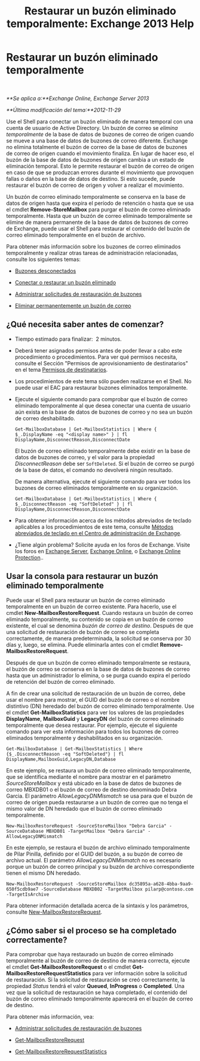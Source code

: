 ﻿---
title: 'Restaurar un buzón eliminado temporalmente: Exchange 2013 Help'
TOCTitle: Restaurar un buzón eliminado temporalmente
ms:assetid: 4f3f5ce4-9d12-4ed8-9f70-d8a6aa8a1b2e
ms:mtpsurl: https://technet.microsoft.com/es-es/library/JJ863435(v=EXCHG.150)
ms:contentKeyID: 50556799
ms.date: 04/23/2018
mtps_version: v=EXCHG.150
ms.translationtype: HT
---

# Restaurar un buzón eliminado temporalmente

 

_**Se aplica a:**Exchange Online, Exchange Server 2013_

_**Última modificación del tema:**2012-11-29_

Use el Shell para conectar un buzón eliminado de manera temporal con una cuenta de usuario de Active Directory. Un buzón de correo se *elimina temporalmente* de la base de datos de buzones de correo de origen cuando se mueve a una base de datos de buzones de correo diferente. Exchange no elimina totalmente el buzón de correo de la base de datos de buzones de correo de origen cuando el movimiento finaliza. En lugar de hacer eso, el buzón de la base de datos de buzones de origen cambia a un estado de eliminación temporal. Esto le permite restaurar el buzón de correo de origen en caso de que se produzcan errores durante el movimiento que provoquen fallas o daños en la base de datos de destino. Si esto sucede, puede restaurar el buzón de correo de origen y volver a realizar el movimiento.

Un buzón de correo eliminado temporalmente se conserva en la base de datos de origen hasta que expira el período de retención o hasta que se usa el cmdlet **Remove-StoreMailbox** para purgar el buzón de correo eliminado temporalmente. Hasta que un buzón de correo eliminado temporalmente se elimine de manera permanente de la base de datos de buzones de correo de Exchange, puede usar el Shell para restaurar el contenido del buzón de correo eliminado temporalmente en el buzón de archivo.

Para obtener más información sobre los buzones de correo eliminados temporalmente y realizar otras tareas de administración relacionadas, consulte los siguientes temas:

  - [Buzones desconectados](disconnected-mailboxes-exchange-2013-help.md)

  - [Conectar o restaurar un buzón eliminado](connect-or-restore-a-deleted-mailbox-exchange-2013-help.md)

  - [Administrar solicitudes de restauración de buzones](manage-mailbox-restore-requests-exchange-2013-help.md)

  - [Eliminar permanentemente un buzón de correo](permanently-delete-a-mailbox-exchange-2013-help.md)

## ¿Qué necesita saber antes de comenzar?

  - Tiempo estimado para finalizar:  2 minutos.

  - Deberá tener asignados permisos antes de poder llevar a cabo este procedimiento o procedimientos. Para ver qué permisos necesita, consulte el Sección "Permisos de aprovisionamiento de destinatarios" en el tema [Permisos de destinatarios](recipients-permissions-exchange-2013-help.md).

  - Los procedimientos de este tema sólo pueden realizarse en el Shell. No puede usar el EAC para restaurar buzones eliminados temporalmente.

  - Ejecute el siguiente comando para comprobar que el buzón de correo eliminado temporalmente al que desea conectar una cuenta de usuario aún exista en la base de datos de buzones de correo y no sea un buzón de correo deshabilitado.
    
        Get-MailboxDatabase | Get-MailboxStatistics | Where { $_.DisplayName -eq "<display name>" } | fl DisplayName,DisconnectReason,DisconnectDate
    
    El buzón de correo eliminado temporalmente debe existir en la base de datos de buzones de correo, y el valor para la propiedad *DisconnectReason* debe ser `SoftDeleted`. Si el buzón de correo se purgó de la base de datos, el comando no devolverá ningún resultado.
    
    De manera alternativa, ejecute el siguiente comando para ver todos los buzones de correo eliminados temporalmente en su organización.
    
        Get-MailboxDatabase | Get-MailboxStatistics | Where { $_.DisconnectReason -eq "SoftDeleted" } | fl DisplayName,DisconnectReason,DisconnectDate

  - Para obtener información acerca de los métodos abreviados de teclado aplicables a los procedimientos de este tema, consulte [Métodos abreviados de teclado en el Centro de administración de Exchange](keyboard-shortcuts-in-the-exchange-admin-center-exchange-online-protection-help.md).

  - ¿Tiene algún problema? Solicite ayuda en los foros de Exchange. Visite los foros en [Exchange Server](https://go.microsoft.com/fwlink/p/?linkid=60612), [Exchange Online](https://go.microsoft.com/fwlink/p/?linkid=267542), o [Exchange Online Protection](https://go.microsoft.com/fwlink/p/?linkid=285351)..

## Usar la consola para restaurar un buzón eliminado temporalmente

Puede usar el Shell para restaurar un buzón de correo eliminado temporalmente en un buzón de correo existente. Para hacerlo, use el cmdlet **New-MailboxRestoreRequest**. Cuando restaura un buzón de correo eliminado temporalmente, su contenido se copia en un buzón de correo existente, el cual se denomina *buzón de correo de destino*. Después de que una solicitud de restauración de buzón de correo se completa correctamente, de manera predeterminada, la solicitud se conserva por 30 días y, luego, se elimina. Puede eliminarla antes con el cmdlet **Remove-MailboxRestoreRequest**.

Después de que un buzón de correo eliminado temporalmente se restaura, el buzón de correo se conserva en la base de datos de buzones de correo hasta que un administrador lo elimina, o se purga cuando expira el período de retención del buzón de correo eliminado.

A fin de crear una solicitud de restauración de un buzón de correo, debe usar el nombre para mostrar, el GUID del buzón de correo o el nombre distintivo (DN) heredado del buzón de correo eliminado temporalmente. Use el cmdlet **Get-MailboxStatistics** para ver los valores de las propiedades **DisplayName**, **MailboxGuid** y **LegacyDN** del buzón de correo eliminado temporalmente que desea restaurar. Por ejemplo, ejecute el siguiente comando para ver esta información para todos los buzones de correo eliminados temporalmente y deshabilitados en su organización.

    Get-MailboxDatabase | Get-MailboxStatistics | Where {$_.DisconnectReason -eq "SoftDeleted"} | fl DisplayName,MailboxGuid,LegacyDN,Database

En este ejemplo, se restaura un buzón de correo eliminado temporalmente, que se identifica mediante el nombre para mostrar en el parámetro *SourceStoreMailbox* y está ubicado en la base de datos de buzones de correo MBXDB01 o el buzón de correo de destino denominado Debra Garcia. El parámetro *AllowLegacyDNMismatch* se usa para que el buzón de correo de origen pueda restaurarse a un buzón de correo que no tenga el mismo valor de DN heredado que el buzón de correo eliminado temporalmente.

    New-MailboxRestoreRequest -SourceStoreMailbox "Debra Garcia" -SourceDatabase MBXDB01 -TargetMailbox "Debra Garcia" -AllowLegacyDNMismatch

En este ejemplo, se restaura el buzón de archivo eliminado temporalmente de Pilar Pinilla, definido por el GUID del buzón, a su buzón de correo de archivo actual. El parámetro *AllowLegacyDNMismatch* no es necesario porque un buzón de correo principal y su buzón de archivo correspondiente tienen el mismo DN heredado.

    New-MailboxRestoreRequest -SourceStoreMailbox dc35895a-a628-4bba-9aa9-650f5cdb9ae7 -SourceDatabase MBXDB02 -TargetMailbox pilarp@contoso.com -TargetIsArchive

Para obtener información detallada acerca de la sintaxis y los parámetros, consulte [New-MailboxRestoreRequest](https://technet.microsoft.com/es-es/library/ff829875\(v=exchg.150\)).

## ¿Cómo saber si el proceso se ha completado correctamente?

Para comprobar que haya restaurado un buzón de correo eliminado temporalmente al buzón de correo de destino de manera correcta, ejecute el cmdlet **Get-MailboxRestoreRequest** o el cmdlet **Get-MailboxRestoreRequestStatistics** para ver información sobre la solicitud de restauración. Si la solicitud de restauración se creó correctamente, la propiedad *Status* tendrá el valor **Queued**, **InProgress** o **Completed**. Una vez que la solicitud de restauración se haya completado, el contenido del buzón de correo eliminado temporalmente aparecerá en el buzón de correo de destino.

Para obtener más información, vea:

  - [Administrar solicitudes de restauración de buzones](manage-mailbox-restore-requests-exchange-2013-help.md)

  - [Get-MailboxRestoreRequest](https://technet.microsoft.com/es-es/library/ff829907\(v=exchg.150\))

  - [Get-MailboxRestoreRequestStatistics](https://technet.microsoft.com/es-es/library/ff829912\(v=exchg.150\))

